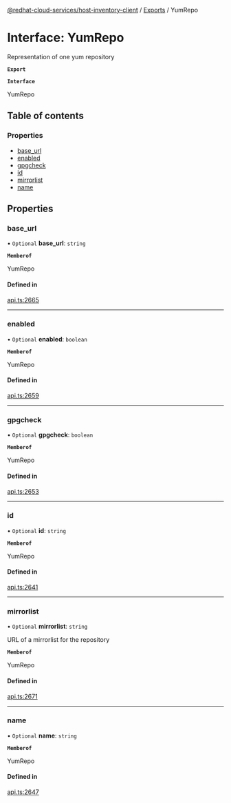 [@redhat-cloud-services/host-inventory-client](../README.md) / [Exports](../modules.md) / YumRepo

# Interface: YumRepo

Representation of one yum repository

**`Export`**

**`Interface`**

YumRepo

## Table of contents

### Properties

- [base\_url](YumRepo.md#base_url)
- [enabled](YumRepo.md#enabled)
- [gpgcheck](YumRepo.md#gpgcheck)
- [id](YumRepo.md#id)
- [mirrorlist](YumRepo.md#mirrorlist)
- [name](YumRepo.md#name)

## Properties

### base\_url

• `Optional` **base\_url**: `string`

**`Memberof`**

YumRepo

#### Defined in

[api.ts:2665](https://github.com/mkholjuraev/javascript-clients/blob/master/packages/host-inventory/api.ts#L2665)

___

### enabled

• `Optional` **enabled**: `boolean`

**`Memberof`**

YumRepo

#### Defined in

[api.ts:2659](https://github.com/mkholjuraev/javascript-clients/blob/master/packages/host-inventory/api.ts#L2659)

___

### gpgcheck

• `Optional` **gpgcheck**: `boolean`

**`Memberof`**

YumRepo

#### Defined in

[api.ts:2653](https://github.com/mkholjuraev/javascript-clients/blob/master/packages/host-inventory/api.ts#L2653)

___

### id

• `Optional` **id**: `string`

**`Memberof`**

YumRepo

#### Defined in

[api.ts:2641](https://github.com/mkholjuraev/javascript-clients/blob/master/packages/host-inventory/api.ts#L2641)

___

### mirrorlist

• `Optional` **mirrorlist**: `string`

URL of a mirrorlist for the repository

**`Memberof`**

YumRepo

#### Defined in

[api.ts:2671](https://github.com/mkholjuraev/javascript-clients/blob/master/packages/host-inventory/api.ts#L2671)

___

### name

• `Optional` **name**: `string`

**`Memberof`**

YumRepo

#### Defined in

[api.ts:2647](https://github.com/mkholjuraev/javascript-clients/blob/master/packages/host-inventory/api.ts#L2647)
